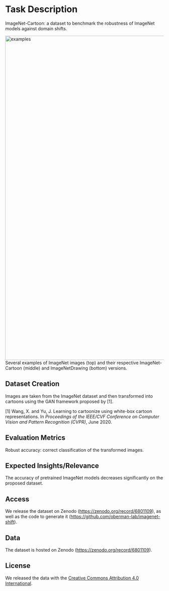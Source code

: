 # Task Description
ImageNet-Cartoon: a dataset to benchmark the robustness of ImageNet models against domain shifts.

<img width="1029" alt="examples" src="https://user-images.githubusercontent.com/38894497/178097450-8b888907-d2b9-46f0-bfb7-c99700a92b1e.png">
Several examples of ImageNet images (top) and their respective ImageNet-Cartoon (middle) and ImageNetDrawing (bottom) versions.

## Dataset Creation
Images are taken from the ImageNet dataset and then transformed into cartoons using the GAN framework proposed by [1].

[1] Wang, X. and Yu, J. Learning to cartoonize using white-box cartoon representations. In _Proceedings of the IEEE/CVF
Conference on Computer Vision and Pattern Recognition (CVPR)_, June 2020.

## Evaluation Metrics
Robust accuracy: correct classification of the transformed images.

## Expected Insights/Relevance
The accuracy of pretrained ImageNet models decreases significantly on the proposed dataset.

## Access
We release the dataset on Zenodo (https://zenodo.org/record/6801109), as well as the code to generate it  (https://github.com/oberman-lab/imagenet-shift).

## Data
The dataset is hosted on Zenodo (https://zenodo.org/record/6801109).

## License
We released the data with the [Creative Commons Attribution 4.0 International](https://creativecommons.org/licenses/by/4.0/legalcode).
